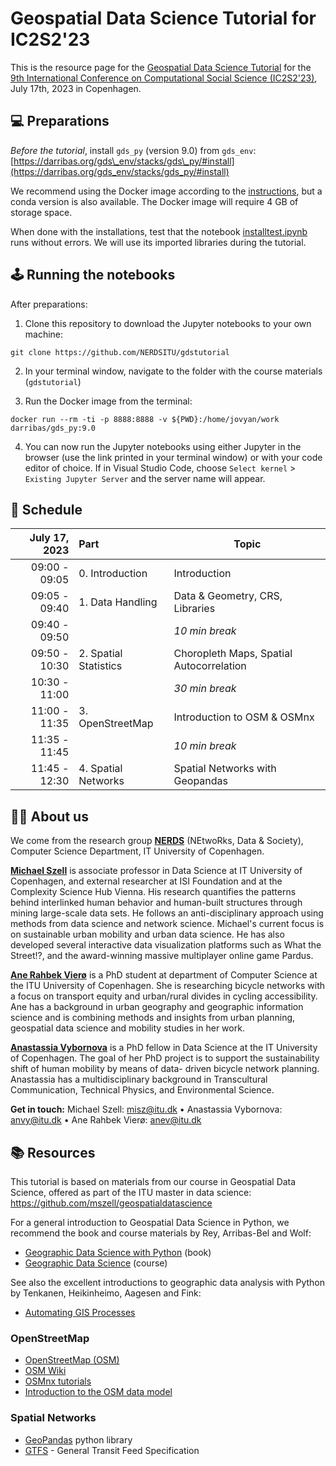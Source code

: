 # Geospatial Data Science Tutorial for IC2S2'23

This is the resource page for the [Geospatial Data Science Tutorial](https://www.ic2s2.org/tutorials.html#geospatial) for the [9th International Conference on Computational Social Science (IC2S2'23)](https://www.ic2s2.org/), July 17th, 2023 in Copenhagen.

## 💻 Preparations

*Before the tutorial*, install `gds_py` (version 9.0) from `gds_env`: [https://darribas.org/gds\_env/stacks/gds\_py/#install](https://darribas.org/gds_env/stacks/gds_py/#install)

We recommend using the Docker image according to the [instructions](https://darribas.org/gds_env/guides/docker_install/), but a conda version is also available. The Docker image will require 4 GB of storage space.

When done with the installations, test that the notebook [installtest.ipynb](installtest.ipynb) runs without errors. We will use its imported libraries during the tutorial.

## 🕹️ Running the notebooks

After preparations:  

1. Clone this repository to download the Jupyter notebooks to your own machine:

```
git clone https://github.com/NERDSITU/gdstutorial
```

2. In your terminal window, navigate to the folder with the course materials (`gdstutorial`)  

3. Run the Docker image from the terminal:

```
docker run --rm -ti -p 8888:8888 -v ${PWD}:/home/jovyan/work darribas/gds_py:9.0
```

4. You can now run the Jupyter notebooks using either Jupyter in the browser (use the link printed in your terminal window) or with your code editor of choice. If in Visual Studio Code, choose `Select kernel` > `Existing Jupyter Server` and the server name will appear.

## 📅 Schedule

| July 17, 2023 | Part | Topic |
|--------------:|:-----|-----------|
| 09:00 - 09:05 |  0. Introduction |        Introduction  |
| 09:05 - 09:40 |  1. Data Handling |        Data & Geometry, CRS, Libraries  |
| 09:40 - 09:50 |  |        *10 min break*  |
| 09:50 - 10:30 |  2. Spatial Statistics |        Choropleth Maps, Spatial Autocorrelation  |
| 10:30 - 11:00 |   |        *30 min break*  |
| 11:00 - 11:35 |  3. OpenStreetMap |        Introduction to OSM & OSMnx  |
| 11:35 - 11:45 |   |        *10 min break*  |
| 11:45 - 12:30 |  4. Spatial Networks |        Spatial Networks with Geopandas  |

<!-- - schedule markdown table +links to materials -->

## 🧑‍🏫 About us

We come from the research group [**NERDS**](<https://nerds.itu.dk/>) (NEtwoRks, Data & Society), Computer Science Department, IT University of Copenhagen.

[**Michael Szell**](<http://michael.szell.net/>) is associate professor in Data Science at IT University of Copenhagen, and external researcher at ISI Foundation and at the Complexity Science Hub Vienna. His research quantifies the patterns behind interlinked human behavior and human-built structures through mining large-scale data sets. He follows an anti-disciplinary approach using methods from data science and network science. Michael's current focus is on sustainable urban mobility and urban data science. He has also developed several interactive data visualization platforms such as What the Street!?, and the award-winning massive multiplayer online game Pardus.

[**Ane Rahbek Vierø**](https://anerv.github.io/) is a PhD student at department of Computer Science at the ITU University of Copenhagen. She is researching bicycle networks with a focus on transport equity and urban/rural divides in cycling accessibility. Ane has a background in urban geography and geographic information science and is combining methods and insights from urban planning, geospatial data science and mobility studies in her work.

[**Anastassia Vybornova**](https://github.com/anastassiavybornova) is a PhD fellow in Data Science at the IT University of Copenhagen. The goal of her PhD project is to support the sustainability shift of human mobility by means of data- driven bicycle network planning. Anastassia has a multidisciplinary background in Transcultural Communication, Technical Physics, and Environmental Science.

**Get in touch:** Michael Szell: <misz@itu.dk> • Anastassia Vybornova: <anvy@itu.dk> • Ane Rahbek Vierø: <anev@itu.dk>

## 📚 Resources

This tutorial is based on materials from our course in Geospatial Data Science, offered as part of the ITU master in data science: <https://github.com/mszell/geospatialdatascience>

For a general introduction to Geospatial Data Science in Python, we recommend the book and course materials by Rey, Arribas-Bel and Wolf:

* [Geographic Data Science with Python](<https://geographicdata.science/book/intro.html>) (book)
* [Geographic Data Science](https://darribas.org/gds_course/content/home.html) (course)

See also the excellent introductions to geographic data analysis with Python by Tenkanen, Heikinheimo, Aagesen and Fink:

* [Automating GIS Processes](<https://autogis-site.readthedocs.io/en/latest/>)

<!-- Add resources specifically for the intro part (Geopandas, map projections, choropleths, etc) -->

<!-- Add resources specifically for osm and osmnx) -->

### OpenStreetMap

* [OpenStreetMap (OSM)](https://www.openstreetmap.org/)
* [OSM Wiki](https://wiki.openstreetmap.org/wiki/Main_Page)
* [OSMnx tutorials](https://github.com/gboeing/osmnx-examples)
* [Introduction to the OSM data model](https://alga.win.tue.nl/tutorials/openstreetmap/)

### Spatial Networks

* [GeoPandas](https://geopandas.org) python library
* [GTFS](https://gtfs.org) - General Transit Feed Specification
